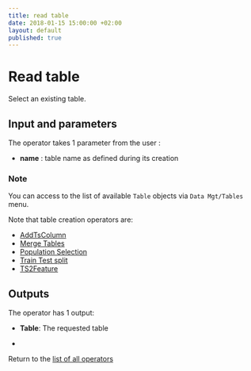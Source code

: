 ```yaml
---
title: read table
date: 2018-01-15 15:00:00 +02:00
layout: default
published: true
---
```

# Read table

Select an existing table.

## Input and parameters

The operator takes 1 parameter from the user :

- **name** : table name as defined during its creation

### Note

You can access to the list of available `Table` objects via `Data Mgt/Tables` menu.

<!-- TODO: Maintain this list -->
Note that table creation operators are:
- [AddTsColumn](/doc/operators/addTsColumn.html)
- [Merge Tables](/doc/operators/mergeTables.html)
- [Population Selection](/doc/operators/populationSelection.html)
- [Train Test split](/doc/operators/trainTestSplit.html)
- [TS2Feature](/doc/operators/ts2Feature.html)

## Outputs

The operator has 1 output:

- **Table**: The requested table


-
Return to the [list of all operators](/operators.html)

